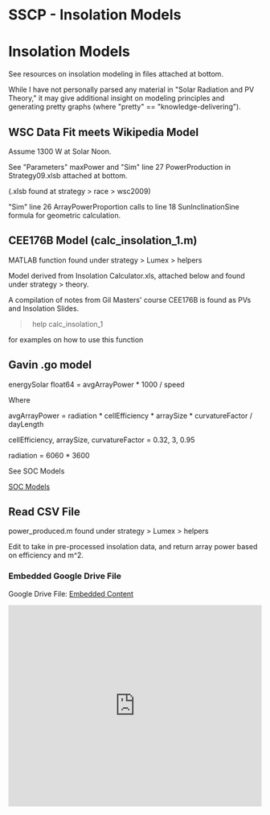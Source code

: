 # SSCP - Insolation Models

# Insolation Models

See resources on insolation modeling in files attached at bottom.

While I have not personally parsed any material in "Solar Radiation and PV Theory," it may give additional insight on modeling principles and generating pretty graphs (where "pretty" == "knowledge-delivering").

## WSC Data Fit meets Wikipedia Model

[](#h.iepxdfhu1uka)

Assume 1300 W at Solar Noon.

See "Parameters" maxPower and "Sim" line 27 PowerProduction in Strategy09.xlsb attached at bottom.

(.xlsb found at strategy > race > wsc2009)

"Sim" line 26 ArrayPowerProportion calls to line 18 SunInclinationSine formula for geometric calculation.

## CEE176B Model (calc_insolation_1.m)

[](#h.2savk07cetfw)

MATLAB function found under strategy > Lumex > helpers

Model derived from Insolation Calculator.xls, attached below and found under strategy > theory.

A compilation of notes from Gil Masters' course CEE176B is found as PVs and Insolation Slides.

>  help calc_insolation_1

for examples on how to use this function

## Gavin .go model

[](#h.am7yywrpe48w)

energySolar float64 = avgArrayPower * 1000 / speed

Where

avgArrayPower = radiation * cellEfficiency * arraySize * curvatureFactor / dayLength

cellEfficiency, arraySize, curvatureFactor = 0.32, 3, 0.95

radiation = 6060 * 3600

See SOC Models

[SOC Models](/stanford.edu/testduplicationsscp/home/sscp-2012-2013/strategy-2012-2013/luminos-soc-modeling)

## Read CSV File

[](#h.aboui5y6sua7)

power_produced.m found under strategy > Lumex > helpers

Edit to take in pre-processed insolation data, and return array power based on efficiency and m^2.

[](https://drive.google.com/folderview?id=1RFYaH5EI5iUggZyHkTBCzAJ5DkksAnji)

### Embedded Google Drive File

Google Drive File: [Embedded Content](https://drive.google.com/embeddedfolderview?id=1RFYaH5EI5iUggZyHkTBCzAJ5DkksAnji#list)

<iframe width="100%" height="400" src="https://drive.google.com/embeddedfolderview?id=1RFYaH5EI5iUggZyHkTBCzAJ5DkksAnji#list" frameborder="0"></iframe>

